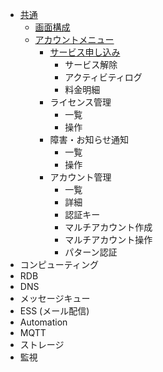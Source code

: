* [共通](common/README.md)
  * [画面構成](common/control-panel-overview.md)
  * [アカウントメニュー](common/account/README.md)
    * [サービス申し込み](common/account/service.md)
      * サービス解除
      * アクティビティログ
      * 料金明細
    * ライセンス管理
      * 一覧
      * 操作
    * 障害・お知らせ通知
      * 一覧
      * 操作
    * アカウント管理
      * 一覧
      * 詳細
      * 認証キー
      * マルチアカウント作成
      * マルチアカウント操作
      * パターン認証
* コンピューティング
* RDB
* DNS
* メッセージキュー
* ESS (メール配信)
* Automation
* MQTT
* ストレージ
* 監視
